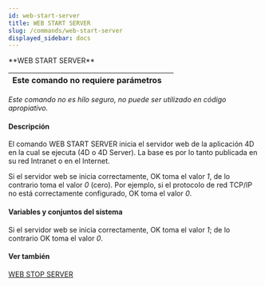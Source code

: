 ```yaml
---
id: web-start-server
title: WEB START SERVER
slug: /commands/web-start-server
displayed_sidebar: docs
---
```


<!--REF #_command_.WEB START SERVER.Syntax-->**WEB START SERVER**<!-- END REF-->
<!--REF #_command_.WEB START SERVER.Params-->
| Este comando no requiere parámetros |  |
| --- | --- |

<!-- END REF-->

*Este comando no es hilo seguro, no puede ser utilizado en código apropiativo.*


#### Descripción 

<!--REF #_command_.WEB START SERVER.Summary-->El comando WEB START SERVER inicia el servidor web de la aplicación 4D en la cual se ejecuta (4D o 4D Server).<!-- END REF--> La base es por lo tanto publicada en su red Intranet o en el Internet. 

Si el servidor web se inicia correctamente, OK toma el valor *1*, de lo contrario toma el valor *0* (cero). Por ejemplo, si el protocolo de red TCP/IP no está correctamente configurado, OK toma el valor *0*.

#### Variables y conjuntos del sistema 

Si el servidor web se inicia correctamente, OK toma el valor *1*; de lo contrario OK toma el valor *0*.

#### Ver también 

[WEB STOP SERVER](web-stop-server.md)  